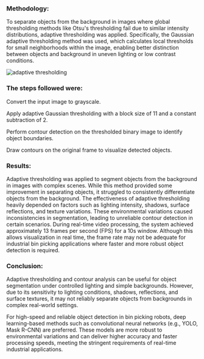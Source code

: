### Methodology:
To separate objects from the background in images where global thresholding methods like Otsu's thresholding fail due to similar intensity distributions, adaptive thresholding was applied. Specifically, the Gaussian adaptive thresholding method was used, which calculates local thresholds for small neighborhoods within the image, enabling better distinction between objects and background in uneven lighting or low contrast conditions.

![adaptive thresholding](https://github.com/user-attachments/assets/6101ac6d-c43a-4b08-937f-721204f4aa5a)

### The steps followed were:

Convert the input image to grayscale.

Apply adaptive Gaussian thresholding with a block size of 11 and a constant subtraction of 2.

Perform contour detection on the thresholded binary image to identify object boundaries.

Draw contours on the original frame to visualize detected objects.

### Results:
Adaptive thresholding was applied to segment objects from the background in images with complex scenes. While this method provided some improvement in separating objects, it struggled to consistently differentiate objects from the background. The effectiveness of adaptive thresholding heavily depended on factors such as lighting intensity, shadows, surface reflections, and texture variations. These environmental variations caused inconsistencies in segmentation, leading to unreliable contour detection in certain scenarios.
During real-time video processing, the system achieved approximately 13 frames per second (FPS) for a 10s window. Although this allows visualization in real time, the frame rate may not be adequate for industrial bin picking applications where faster and more robust object detection is required. 

### Conclusion:
Adaptive thresholding and contour analysis can be useful for object segmentation under controlled lighting and simple backgrounds. However, due to its sensitivity to lighting conditions, shadows, reflections, and surface textures, it may not reliably separate objects from backgrounds in complex real-world settings.

For high-speed and reliable object detection in bin picking robots, deep learning-based methods such as convolutional neural networks (e.g., YOLO, Mask R-CNN) are preferred. These models are more robust to environmental variations and can deliver higher accuracy and faster processing speeds, meeting the stringent requirements of real-time industrial applications.
